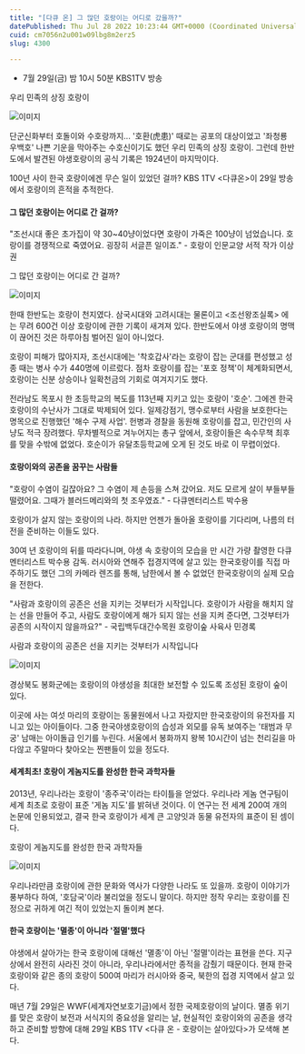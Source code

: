 ```yaml
---
title: "[다큐 온] 그 많던 호랑이는 어디로 갔을까?"
datePublished: Thu Jul 28 2022 10:23:44 GMT+0000 (Coordinated Universal Time)
cuid: cm7056n2u001w09lbg8m2erz5
slug: 4300

---
```



- 7월 29일(금) 밤 10시 50분 KBS1TV 방송

우리 민족의 상징 호랑이

![이미지](https://cdn.hashnode.com/res/hashnode/image/upload/v1739257787372/81f5e27e-60b1-414d-9cab-3e6dfd25a871.jpeg)

단군신화부터 호돌이와 수호랑까지... '호환(虎患)' 때로는 공포의 대상이었고 '좌청룡 우백호' 나쁜 기운을 막아주는 수호신이기도 했던 우리 민족의 상징 호랑이. 그런데 한반도에서 발견된 야생호랑이의 공식 기록은 1924년이 마지막이다.

100년 사이 한국 호랑이에겐 무슨 일이 있었던 걸까? KBS 1TV <다큐온>이 29일 방송에서 호랑이의 흔적을 추적한다.

#### 그 많던 호랑이는 어디로 간 걸까?

"조선시대 좋은 초가집이 약 30~40냥이었다면 호랑이 가죽은 100냥이 넘었습니다. 호랑이를 경쟁적으로 죽였어요. 굉장히 서글픈 일이죠." - 호랑이 인문교양 서적 작가 이상권

그 많던 호랑이는 어디로 간 걸까?

![이미지](https://cdn.hashnode.com/res/hashnode/image/upload/v1739257788970/a36d8d6e-dce1-48f6-b781-41a3610e534a.jpeg)

한때 한반도는 호랑이 천지였다. 삼국시대와 고려시대는 물론이고 <조선왕조실록> 에는 무려 600건 이상 호랑이에 관한 기록이 새겨져 있다. 한반도에서 야생 호랑이의 명맥이 끊어진 것은 하루아침 벌어진 일이 아니었다.

호랑이 피해가 많아지자, 조선시대에는 '착호갑사'라는 호랑이 잡는 군대를 편성했고 성종 때는 병사 수가 440명에 이르렀다. 점차 호랑이를 잡는 '포호 정책'이 체계화되면서, 호랑이는 신분 상승이나 일확천금의 기회로 여겨지기도 했다.

전라남도 목포시 한 초등학교의 복도를 113년째 지키고 있는 호랑이 '호순'. 그에겐 한국 호랑이의 수난사가 그대로 박제되어 있다. 일제강점기, 맹수로부터 사람을 보호한다는 명목으로 진행했던 '해수 구제 사업'. 헌병과 경찰을 동원해 호랑이를 잡고, 민간인의 사냥도 적극 장려했다. 무차별적으로 겨누어지는 총구 앞에서, 호랑이들은 속수무책 최후를 맞을 수밖에 없었다. 호순이가 유달초등학교에 오게 된 것도 바로 이 무렵이었다.

#### 호랑이와의 공존을 꿈꾸는 사람들

"호랑이 수염이 길잖아요? 그 수염이 제 손등을 스쳐 갔어요. 저도 모르게 살이 부들부들 떨렸어요. 그때가 블러드메리와의 첫 조우였죠." - 다큐멘터리스트 박수용

호랑이가 살지 않는 호랑이의 나라. 하지만 언젠가 돌아올 호랑이를 기다리며, 나름의 터전을 준비하는 이들도 있다.

30여 년 호랑이의 뒤를 따라다니며, 야생 속 호랑이의 모습을 만 시간 가량 촬영한 다큐멘터리스트 박수용 감독. 러시아와 연해주 접경지역에 살고 있는 한국호랑이를 직접 마주하기도 했던 그의 카메라 렌즈를 통해, 남한에서 볼 수 없었던 한국호랑이의 실제 모습을 전한다.

"사람과 호랑이의 공존은 선을 지키는 것부터가 시작입니다. 호랑이가 사람을 해치지 않는 선을 만들어 주고, 사람도 호랑이에게 해가 되지 않는 선을 지켜 준다면, 그것부터가 공존의 시작이지 않을까요?" - 국립백두대간수목원 호랑이숲 사육사 민경록

사람과 호랑이의 공존은 선을 지키는 것부터가 시작입니다

![이미지](https://cdn.hashnode.com/res/hashnode/image/upload/v1739257790876/32e03260-bd82-4afa-94b7-72ec101ba888.jpeg)

경상북도 봉화군에는 호랑이의 야생성을 최대한 보전할 수 있도록 조성된 호랑이 숲이 있다.

이곳에 사는 여섯 마리의 호랑이는 동물원에서 나고 자랐지만 한국호랑이의 유전자를 지니고 있는 아이들이다. 그중 한국야생호랑이의 습성과 외모를 유독 보여주는 '태범과 무궁' 남매는 아이돌급 인기를 누린다. 서울에서 봉화까지 왕복 10시간이 넘는 천리길을 마다않고 주말마다 찾아오는 찐팬들이 있을 정도다.

#### 세계최초! 호랑이 게놈지도를 완성한 한국 과학자들

2013년, 우리나라는 호랑이 '종주국'이라는 타이틀을 얻었다. 우리나라 게놈 연구팀이 세계 최초로 호랑이 표준 '게놈 지도'를 밝혀낸 것이다. 이 연구는 전 세계 200여 개의 논문에 인용되었고, 결국 한국 호랑이가 세계 큰 고양잇과 동물 유전자의 표준이 된 셈이다.

호랑이 게놈지도를 완성한 한국 과학자들

![이미지](https://cdn.hashnode.com/res/hashnode/image/upload/v1739257793012/4989048f-67e0-44a1-b60a-31e3951cce3c.jpeg)

우리나라만큼 호랑이에 관한 문화와 역사가 다양한 나라도 또 있을까. 호랑이 이야기가 풍부하다 하여, '호담국'이라 불리었을 정도니 말이다. 하지만 정작 우리는 호랑이를 진정으로 귀하게 여긴 적이 있었는지 돌이켜 본다.

#### 한국 호랑이는 '멸종'이 아니라 '절멸'했다

야생에서 살아가는 한국 호랑이에 대해선 '멸종'이 아닌 '절멸'이라는 표현을 쓴다. 지구상에서 완전히 사라진 것이 아니라, 우리나라에서만 종적을 감췄기 때문이다. 현재 한국 호랑이와 같은 종의 호랑이 500여 마리가 러시아와 중국, 북한의 접경 지역에서 살고 있다.

매년 7월 29일은 WWF(세계자연보호기금)에서 정한 국제호랑이의 날이다. 멸종 위기를 맞은 호랑이 보전과 서식지의 중요성을 알리는 날, 현실적인 호랑이와의 공존을 생각하고 준비할 방향에 대해 29일 KBS 1TV <다큐 온 - 호랑이는 살아있다>가 모색해 본다.